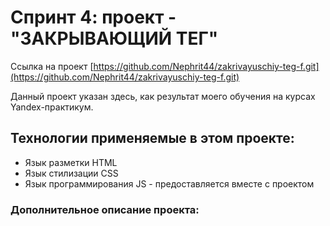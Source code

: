 # Спринт 4: проект - "ЗАКРЫВАЮЩИЙ ТЕГ"
Сcылка на проект [https://github.com/Nephrit44/zakrivayuschiy-teg-f.git](https://github.com/Nephrit44/zakrivayuschiy-teg-f.git)  
  
Данный проект указан здесь, как результат моего обучения на курсах Yandex-практикум.  
## Технологии применяемые в этом проекте:  
* Язык разметки HTML
* Язык стилизации CSS 
* Язык программирования JS - предоставляется вместе с проектом

### Дополнительное описание проекта:
